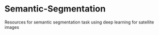 # Semantic-Segmentation
Resources for semantic segmentation task using deep learning for satellite images
